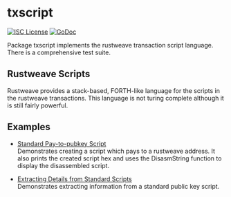 txscript
========

[![ISC License](http://img.shields.io/badge/license-ISC-blue.svg)](https://choosealicense.com/licenses/isc/)
[![GoDoc](https://godoc.org/github.com/rustweave-network/rustweaved/txscript?status.png)](http://godoc.org/github.com/rustweave-network/rustweaved/txscript)

Package txscript implements the rustweave transaction script language. There is
a comprehensive test suite.

## Rustweave Scripts

Rustweave provides a stack-based, FORTH-like language for the scripts in
the rustweave transactions. This language is not turing complete
although it is still fairly powerful. 

## Examples

* [Standard Pay-to-pubkey Script](http://godoc.org/github.com/rustweave-network/rustweaved/txscript#example-PayToAddrScript)  
  Demonstrates creating a script which pays to a rustweave address. It also
  prints the created script hex and uses the DisasmString function to display
  the disassembled script.

* [Extracting Details from Standard Scripts](http://godoc.org/github.com/rustweave-network/rustweaved/txscript#example-ExtractPkScriptAddrs)  
  Demonstrates extracting information from a standard public key script.
